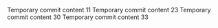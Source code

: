 Temporary commit content 11
Temporary commit content 23
Temporary commit content 30
Temporary commit content 33

